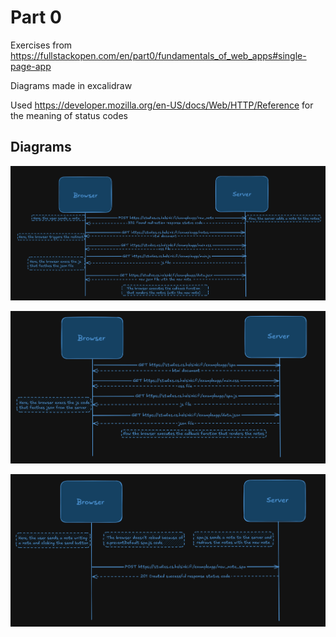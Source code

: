 # Part 0

Exercises from https://fullstackopen.com/en/part0/fundamentals_of_web_apps#single-page-app

Diagrams made in excalidraw

Used https://developer.mozilla.org/en-US/docs/Web/HTTP/Reference for the meaning of status codes

## Diagrams

![Diagram ex 04](ex_04.png)

![Diagram ex 05](ex_05.png)

![Diagram ex 06](ex_06.png)
